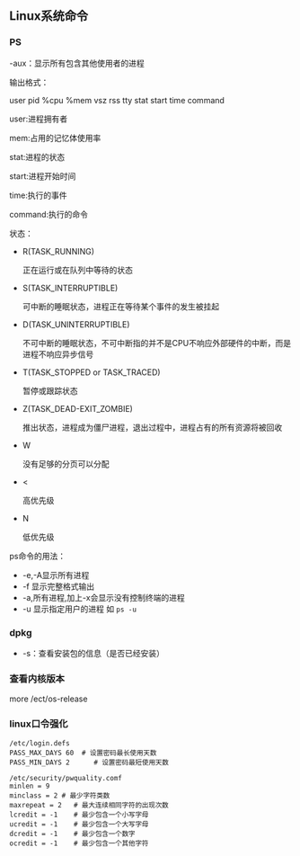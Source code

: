 ## Linux系统命令

### PS

-aux：显示所有包含其他使用者的进程

输出格式：

user	pid	%cpu	%mem	vsz	rss	tty	stat	start time	command

user:进程拥有者

mem:占用的记忆体使用率

stat:进程的状态

start:进程开始时间

time:执行的事件

command:执行的命令

状态：

* R(TASK_RUNNING)

  正在运行或在队列中等待的状态

* S(TASK_INTERRUPTIBLE)

  可中断的睡眠状态，进程正在等待某个事件的发生被挂起

* D(TASK_UNINTERRUPTIBLE)

  不可中断的睡眠状态，不可中断指的并不是CPU不响应外部硬件的中断，而是进程不响应异步信号

* T(TASK_STOPPED or TASK_TRACED)

  暂停或跟踪状态

* Z(TASK_DEAD-EXIT_ZOMBIE)

  推出状态，进程成为僵尸进程，退出过程中，进程占有的所有资源将被回收

* W

  没有足够的分页可以分配

* <

  高优先级

* N

  低优先级



ps命令的用法：

* -e,-A显示所有进程
* -f 显示完整格式输出
* -a,所有进程,加上-x会显示没有控制终端的进程
* -u 显示指定用户的进程 如 ```ps -u```



### dpkg

* -s：查看安装包的信息（是否已经安装）



### 查看内核版本

more /ect/os-release



### linux口令强化

```
/etc/login.defs
PASS_MAX_DAYS 60  # 设置密码最长使用天数
PASS_MIN_DAYS 2      # 设置密码最短使用天数

```

```
/etc/security/pwquality.comf
minlen = 9
minclass = 2 # 最少字符类数
maxrepeat = 2	# 最大连续相同字符的出现次数
lcredit = -1	# 最少包含一个小写字母
ucredit = -1	# 最少包含一个大写字母
dcredit = -1	# 最少包含一个数字
ocredit = -1	# 最少包含一个其他字符
```

